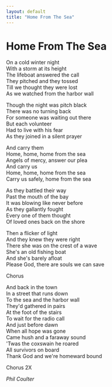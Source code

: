 ```yaml
---
layout: default
title: "Home From The Sea"
---
```


# Home From The Sea

On a cold winter night  
With a storm at its height  
The lifeboat answered the call  
They pitched and they tossed  
Till we thought they were lost  
As we watched from the harbor wall  

Though the night was pitch black  
There was no turning back  
For someone was waiting out there  
But each volunteer  
Had to live with his fear  
As they joined in a silent prayer  

And carry them  
Home, home, home from the sea  
Angels of mercy, answer our plea  
And carry us  
Home, home, home from the sea  
Carry us safely, home from the sea  

As they battled their way  
Past the mouth of the bay  
It was blowing like never before  
As they gallantly fought  
Every one of them thought  
Of loved ones back on the shore  

Then a flicker of light  
And they knew they were right  
There she was on the crest of a wave  
She's an old fishing boat  
And she's barely afloat  
Please God, there are souls we can save  

Chorus  

And back in the town  
In a street that runs down  
To the sea and the harbor wall  
They'd gathered in pairs  
At the foot of the stairs  
To wait for the radio call  
And just before dawn  
When all hope was gone  
Came hush and a faraway sound  
'Twas the coxswain he roared  
All survivors on board  
Thank God and we're homeward bound  

Chorus 2X  

*Phil Coulter*
